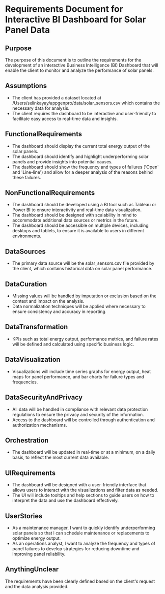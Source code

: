 # Requirements Document for Interactive BI Dashboard for Solar Panel Data

## Purpose

The purpose of this document is to outline the requirements for the development of an interactive Business Intelligence (BI) Dashboard that will enable the client to monitor and analyze the performance of solar panels.

## Assumptions

- The client has provided a dataset located at /Users/selinkayay/appgenpro/data/solar_sensors.csv which contains the necessary data for analysis.
- The client requires the dashboard to be interactive and user-friendly to facilitate easy access to real-time data and insights.

## FunctionalRequirements

- The dashboard should display the current total energy output of the solar panels.
- The dashboard should identify and highlight underperforming solar panels and provide insights into potential causes.
- The dashboard should show the frequency and types of failures ('Open' and 'Line-line') and allow for a deeper analysis of the reasons behind these failures.

## NonFunctionalRequirements

- The dashboard should be developed using a BI tool such as Tableau or Power BI to ensure interactivity and real-time data visualization.
- The dashboard should be designed with scalability in mind to accommodate additional data sources or metrics in the future.
- The dashboard should be accessible on multiple devices, including desktops and tablets, to ensure it is available to users in different environments.

## DataSources

- The primary data source will be the solar_sensors.csv file provided by the client, which contains historical data on solar panel performance.

## DataCuration

- Missing values will be handled by imputation or exclusion based on the context and impact on the analysis.
- Data normalization techniques will be applied where necessary to ensure consistency and accuracy in reporting.

## DataTransformation

- KPIs such as total energy output, performance metrics, and failure rates will be defined and calculated using specific business logic.

## DataVisualization

- Visualizations will include time series graphs for energy output, heat maps for panel performance, and bar charts for failure types and frequencies.

## DataSecurityAndPrivacy

- All data will be handled in compliance with relevant data protection regulations to ensure the privacy and security of the information.
- Access to the dashboard will be controlled through authentication and authorization mechanisms.

## Orchestration

- The dashboard will be updated in real-time or at a minimum, on a daily basis, to reflect the most current data available.

## UIRequirements

- The dashboard will be designed with a user-friendly interface that allows users to interact with the visualizations and filter data as needed.
- The UI will include tooltips and help sections to guide users on how to interpret the data and use the dashboard effectively.

## UserStories

- As a maintenance manager, I want to quickly identify underperforming solar panels so that I can schedule maintenance or replacements to optimize energy output.
- As an operations analyst, I want to analyze the frequency and types of panel failures to develop strategies for reducing downtime and improving panel reliability.

## AnythingUnclear

The requirements have been clearly defined based on the client's request and the data analysis provided.

